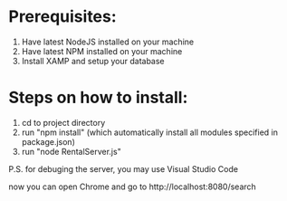 # Prerequisites:
1. Have latest NodeJS installed on your machine
2. Have latest NPM installed on your machine
3. Install XAMP and setup your database

# Steps on how to install:
1. cd to project directory
2. run "npm install" (which automatically install all modules specified in package.json)
3. run "node RentalServer.js"

P.S. for debuging the server, you may use Visual Studio Code

now you can open Chrome and go to http://localhost:8080/search